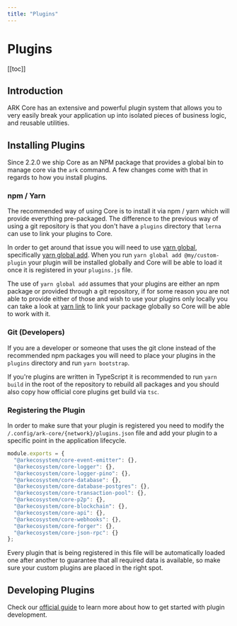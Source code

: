 ```yaml
---
title: "Plugins"
---
```


# Plugins

[[toc]]

## Introduction

ARK Core has an extensive and powerful plugin system that allows you to very easily break your application up into isolated pieces of business logic, and reusable utilities.

## Installing Plugins

Since 2.2.0 we ship Core as an NPM package that provides a global bin to manage core via the `ark` command. A few changes come with that in regards to how you install plugins.

### npm / Yarn

The recommended way of using Core is to install it via npm / yarn which will provide everything pre-packaged. The difference to the previous way of using a git repository is that you don't have a `plugins` directory that `lerna` can use to link your plugins to Core.

In order to get around that issue you will need to use [yarn global](https://yarnpkg.com/lang/en/docs/cli/global/#toc-yarn-global), specifically [yarn global add](https://yarnpkg.com/en/docs/cli/add). When you run `yarn global add @my/custom-plugin` your plugin will be installed globally and Core will be able to load it once it is registered in your `plugins.js` file.

The use of `yarn global add` assumes that your plugins are either an npm package or provided through a git repository, if for some reason you are not able to provide either of those and wish to use your plugins only locally you can take a look at [yarn link](https://yarnpkg.com/lang/en/docs/cli/link/) to link your package globally so Core will be able to work with it.

### Git (Developers)

If you are a developer or someone that uses the git clone instead of the recommended npm packages you will need to place your plugins in the `plugins` directory and run `yarn bootstrap`.

If you're plugins are written in TypeScript it is recommended to run `yarn build` in the root of the repository to rebuild all packages and you should also copy how official core plugins get build via `tsc`.

### Registering the Plugin

In order to make sure that your plugin is registered you need to modify the `/.config/ark-core/{network}/plugins.json` file and add your plugin to a specific point in the application lifecycle.

```js
module.exports = {
  "@arkecosystem/core-event-emitter": {},
  "@arkecosystem/core-logger": {},
  "@arkecosystem/core-logger-pino": {},
  "@arkecosystem/core-database": {},
  "@arkecosystem/core-database-postgres": {},
  "@arkecosystem/core-transaction-pool": {},
  "@arkecosystem/core-p2p": {},
  "@arkecosystem/core-blockchain": {},
  "@arkecosystem/core-api": {},
  "@arkecosystem/core-webhooks": {},
  "@arkecosystem/core-forger": {},
  "@arkecosystem/core-json-rpc": {}
};
```

Every plugin that is being registered in this file will be automatically loaded one after another to guarantee that all required data is available, so make sure your custom plugins are placed in the right spot.

## Developing Plugins

Check our [official guide](/tutorials/core/plugins/how-to-write-a-core-plugin.html) to learn more about how to get started with plugin development.
